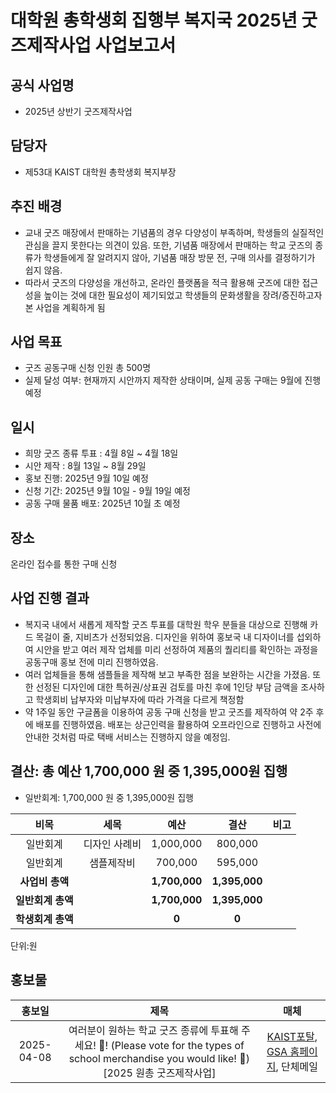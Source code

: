 대학원 총학생회 집행부 복지국 2025년 굿즈제작사업 사업보고서
===

## 공식 사업명
- 2025년 상반기 굿즈제작사업

## 담당자
- 제53대 KAIST 대학원 총학생회 복지부장

## 추진 배경
- 교내 굿즈 매장에서 판매하는 기념품의 경우 다양성이 부족하며, 학생들의 실질적인 관심을 끌지 못한다는 의견이 있음. 또한, 기념품 매장에서 판매하는 학교 굿즈의 종류가 학생들에게 잘 알려지지 않아, 기념품 매장 방문 전, 구매 의사를 결정하기가 쉽지 않음.
- 따라서 굿즈의 다양성을 개선하고, 온라인 플랫폼을 적극 활용해 굿즈에 대한 접근성을 높이는 것에 대한 필요성이 제기되었고 학생들의 문화생활을 장려/증진하고자 본 사업을 계획하게 됨

## 사업 목표
- 굿즈 공동구매 신청 인원 총 500명
- 실제 달성 여부: 현재까지 시안까지 제작한 상태이며, 실제 공동 구매는 9월에 진행 예정

## 일시
- 희망 굿즈 종류 투표 : 4월 8일 ~ 4월 18일
- 시안 제작 : 8월 13일 ~ 8월 29일
- 홍보 진행: 2025년 9월 10일 예정
- 신청 기간: 2025년 9월 10일 - 9월 19일 예정
- 공동 구매 물품 배포: 2025년 10월 초 예정

## 장소
온라인 접수를 통한 구매 신청

## 사업 진행 결과
- 복지국 내에서 새롭게 제작할 굿즈 투표를 대학원 학우 분들을 대상으로 진행해 카드 목걸이 줄, 지비츠가 선정되었음. 디자인을 위하여 홍보국 내 디자이너를 섭외하여 시안을 받고 여러 제작 업체를 미리 선정하여 제품의 퀄리티를 확인하는 과정을 공동구매 홍보 전에 미리 진행하였음.
- 여러 업체들을 통해 샘플들을 제작해 보고 부족한 점을 보완하는 시간을 가졌음. 또한 선정된 디자인에 대한 특허권/상표권 검토를 마친 후에 1인당 부담 금액을 조사하고 학생회비 납부자와 미납부자에 따라 가격을 다르게 책정함
- 약 1주일 동안 구글폼을 이용하여 공동 구매 신청을 받고 굿즈를 제작하여 약 2주 후에 배포를 진행하였음. 배포는 상근인력을 활용하여 오프라인으로 진행하고 사전에 안내한 것처럼 따로 택배 서비스는 진행하지 않을 예정임. 

## 결산: 총 예산 1,700,000 원 중 1,395,000원 집행

- 일반회계: 1,700,000 원 중 1,395,000원 집행

|**비목**|**세목**|**예산**|**결산**|**비고**|
|:--:|:--:|:--:|:--:|:--:|
|일반회계|디자인 사례비|1,000,000|800,000|
|일반회계|샘플제작비|700,000|595,000|
|**사업비 총액**||**1,700,000**|**1,395,000**||
|**일반회계 총액**||**1,700,000**|**1,395,000**||
|**학생회계 총액**||**0**|**0**||

단위:원

## 홍보물
|**홍보일**|**제목**|**매체**|
|:--:|:--:|:--:|
|2025-04-08|여러분이 원하는 학교 굿즈 종류에 투표해 주세요! 🌟! (Please vote for the types of school merchandise you would like! 🌟) [2025 원총 굿즈제작사업]|[KAIST포탈](https://portal.kaist.ac.kr/kaist/portal/board/ntc/29\#), [GSA 홈페이지](https://gsa.kaist.ac.kr/notice/266327), 단체메일|


